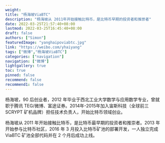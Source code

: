 ```yaml
---
weight: 
title: "杨海坡ViaBTC"
description: "杨海坡从 2011年开始接触比特币，是比特币早期的投资者和推崇者"
date: 2022-03-25T21:57:40+08:00
lastmod: 2022-03-25T16:45:40+08:00
draft: false
authors: ["Simon"]
featuredImage: "yanghaipoviabtc.jpg"
link: "https://weibo.com/yhaiyang"
tags: ["微博","杨海坡ViaBTC"]
categories: ["navigation"]
navigation: ["微博"]
lightgallery: true
toc: true
pinned: false
recommend: false
recommend1: false
---
```

杨海坡，90 后创业者，2012 年毕业于西北工业大学数学与应用数学专业，曾就职于腾讯 TEG/微博、富途证券。2014年-2015年加入宙斯科技（全球前三 SCRYPT 矿机品牌）担任技术负责人，开始比特币领域创业。

杨海坡从 2011 年开始接触比特币，是比特币最早期的投资者和推崇者。2013 年开始参与比特币社区，2016 年 3 月投入比特币矿池的部署开发，一人独立完成 ViaBTC 矿池全部代码并在 2 个月后成功上线。